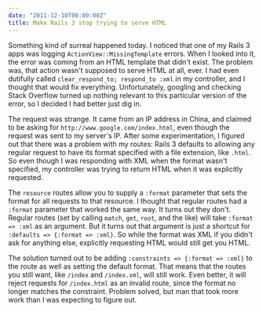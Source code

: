 ```yaml
---
date: "2011-12-10T00:00:00Z"
title: Make Rails 3 stop trying to serve HTML
---
```

Something kind of surreal happened today. I noticed that one of my Rails 3 apps was logging `ActionView::MissingTemplate` errors. When I looked into it, the error was coming from an HTML template that didn't exist. The problem was, that action wasn't supposed to serve HTML at all, ever. I had even dutifully called `clear_respond_to; respond_to :xml` in my controller, and I thought that would fix everything. Unfortunately, googling and checking Stack Overflow turned up nothing relevant to this particular version of the error, so I decided I had better just dig in.

The request was strange. It came from an IP address in China, and claimed to be asking for `http://www.google.com/index.html`, even though the request was sent to my server's IP. After some experimentation, I figured out that there was a problem with my routes: Rails 3 defaults to allowing any regular request to have its format specified with a file extension, like `.html`. So even though I was responding with XML when the format wasn't specified, my controller was trying to return HTML when it was explicitly requested.

The `resource` routes allow you to supply a `:format` parameter that sets the format for all requests to that resource. I thought that regular routes had a `:format` parameter that worked the same way. It turns out they don't. Regular routes (set by calling `match`, `get`, `root`, and the like) will take `:format => :xml` as an argument. But it turns out that argument is just a shortcut for `:defaults => {:format => :xml}`. So while the format was XML if you didn't ask for anything else, explicitly requesting HTML would still get you HTML.

The solution turned out to be adding `:constraints => {:format => :xml}` to the route as well as setting the default format. That means that the routes you still want, like `/index` and `/index.xml`, will still work. Even better, it will reject requests for `/index.html` as an invalid route, since the format no longer matches the constraint. Problem solved, but man that took more work than I was expecting to figure out.
